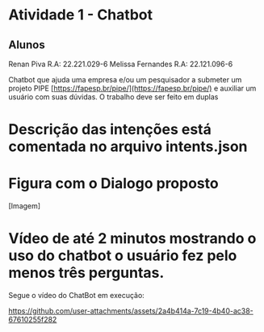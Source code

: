 

# Atividade 1 - Chatbot

## Alunos
Renan Piva R.A: 22.221.029-6 
Melissa Fernandes R.A: 22.121.096-6

Chatbot que ajuda uma empresa e/ou um pesquisador a submeter um projeto PIPE  [https://fapesp.br/pipe/](https://fapesp.br/pipe/) e auxiliar um usuário com suas dúvidas.
O trabalho deve ser feito em duplas

# Descrição das intenções está comentada no arquivo intents.json

# Figura com o Dialogo proposto

[Imagem]

# Vídeo de até 2 minutos mostrando o uso do chatbot o usuário fez pelo menos três perguntas.
Segue o vídeo do ChatBot em execução:

https://github.com/user-attachments/assets/2a4b414a-7c19-4b40-ac38-67610255f282
